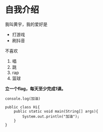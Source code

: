 # 自我介绍

我叫黄宇，我的爱好是

- 打游戏
- 刷抖音



不喜欢

1. 唱
2. 跳
3. rap 
4. 篮球



**立一个flag，每天至少完成1课。**

`console.log(加油)`



```
public class Hi{
	public static void main(String[] args){
		System.out.println("加油");
	}
}
```





